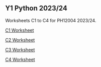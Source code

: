 ## Y1 Python 2023/24

Worksheets C1 to C4 for PH12004 2023/24. 

[C1 Worksheet](PH12004_C1/index.html)

[C2 Worksheet](PH12004_C2/index.html)

[C3 Worksheet](PH12004_C3/index.html)

[C4 Worksheet](PH12004_C4/index.html)